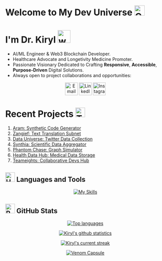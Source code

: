 # Welcome to My Dev Universe  <img src="https://cdn.jsdelivr.net/npm/simple-icons@v13/icons/github.svg" width="32" height="32" alt="GitHub Logo"/>
# I'm Dr. Kiryl  <img src="https://user-images.githubusercontent.com/72663882/171687151-bb31c996-c9d2-49c8-b593-734946893b23.gif" alt="waving hand gif" aria-hidden="true" width="40" />


- AI/ML Engineer & Web3 Blockchain Developer.    
- Healthcare Advocate and Longetivity Medicine Promoter.  
- Passionate Visionary Dedicated to Crafting **Responsive**, **Accessible**, **Purpose-Driven** Digital Solutions.  
- Always open to project collaborations and opportunities: <!--</a><a href="mailto:kirylbaravikou@gmail.com" title="Email">
    <img 
        alt="Email" 
        src="https://img.shields.io/badge/Gmail-D14836?style=for-the-badge&logo=gmail&logoColor=white" 
        height="30" 
        align="center"
    /></a> <a href="https://www.linkedin.com/in/wondamonsta/">
    <img  
        alt="LinkedIn" 
        title="LinkedIn" 
        src="https://img.shields.io/static/v1?message=LinkedIn&logo=linkedin&label=&color=0077B5&logoColor=white&labelColor=&style=for-the-badge" 
        height="30" 
        align="center" 
    /></a> <a href="https://www.instagram.com/wondamonsta/">
    <img 
        alt="Instagram" 
        title="Instagram" 
        src="https://img.shields.io/static/v1?message=Instagram&logo=instagram&label=&color=E1306C&logoColor=white&labelColor=&style=for-the-badge" 
        height="30" 
        align="center" 
    />
</a>-->
<div align="center">

<a href="mailto:kirylbaravikou@gmail.com" title="Email">
    <img 
        alt="Email" 
        src="https://img.shields.io/badge/Gmail-D14836?style=for-the-badge&logo=gmail&logoColor=black" 
        height="40" 
        align="center"
    /></a> <a href="https://www.linkedin.com/in/wondamonsta/" title="LinkedIn">
    <img  
        alt="LinkedIn" 
        src="https://img.shields.io/badge/LinkedIn-0077B5?style=for-the-badge&logo=linkedin&logoColor=black" 
        height="40" 
        align="center" 
    /></a> <a href="https://www.instagram.com/wondamonsta/" title="Instagram">
    <img 
        alt="Instagram" 
        src="https://img.shields.io/badge/Instagram-E1306C?style=for-the-badge&logo=instagram&logoColor=black" 
        height="40" 
        align="center" 
    />
</a>

</div>


# Recent Projects <img src="https://raw.githubusercontent.com/Tarikul-Islam-Anik/Animated-Fluent-Emojis/master/Emojis/People/Technologist.png" alt="Technologist" width="30" height="30" /> 

 1. [Aram: Synthetic Code Generator ](https://github.com/ashikshafi08/nom)
 2. [Zangief: Text Translation Subnet](https://github.com/Wondamonstaa/zangief-1)
 3. [Data Universe: Twitter Data Collection](https://github.com/Wondamonstaa/Data-Universe)
 4. [Synthia: Scientific Data Aggregator](https://github.com/Wondamonstaa/Synthia)
 5. [Phantom Chase: Graph Simulator](https://github.com/Wondamonstaa/PhantomChase)
 6. [Health Data Hub: Medical Data Storage](https://github.com/Wondamonstaa/HealthDataHub)
 7. [Teameights: Collaborative Devs Hub](https://github.com/Wondamonstaa/Teameights)

## <img src="https://raw.githubusercontent.com/Tarikul-Islam-Anik/Animated-Fluent-Emojis/master/Emojis/Objects/Hammer%20and%20Wrench.png" alt="Hammer and Wrench" width="30" height="30" /> **Languages and Tools**  
<!--[![My Skills](https://skillicons.dev/icons?i=python,css,tailwind,js,react,vite,ts,next,expressjs,nodejs,mongodb,firebase,md,git,github,vscode,jest,styledcomponents,postman,stackoverflow&perline=13)](#)-->
<div align="center">
    
[![My Skills](https://skillicons.dev/icons?i=python,tensorflow,pytorch,scala,postman,tailwind,postgresql,ts,docker,react,kubernetes,js,next,nodejs,mongodb,git,github,jest,django,c&perline=10)](#)

</div>



## <img src="https://raw.githubusercontent.com/Tarikul-Islam-Anik/Animated-Fluent-Emojis/master/Emojis/Travel%20and%20places/Rocket.png" alt="Rocket" width="30" height="30" /> GitHub Stats 
 <!--[![Top languages](https://github-readme-mwendwa.vercel.app/api/top-langs/?username=Wondamonstaa&layout=compact&count_private=true&theme=radical&title_color=fe428e)](#)

 [![Kiryl's github stats](https://bad-apple-github-readme.vercel.app/api?username=Wondamonstaa&show_icons=true&count_private=true&line_height=20&icon_color=00b3ff&theme=radical&title_color=fe428e)](#)

 [![Kiryl's current streak](https://streak-stats.demolab.com/?user=Wondamonstaa&count_private=true&theme=radical&title_color=fe428e)](#)


[![Venom Capsule](https://capsule-render.vercel.app/api?type=venom&height=500&color=gradient&text=Wondamonsta&textBg=false)](#)-->

<div align="center">

[![Top languages](https://github-readme-mwendwa.vercel.app/api/top-langs/?username=Wondamonstaa&layout=compact&count_private=true&theme=radical&title_color=fe428e)](#)

[![Kiryl's github statistics](https://bad-apple-github-readme.vercel.app/api?username=Wondamonstaa&show_icons=true&count_private=true&line_height=20&icon_color=00b3ff&theme=radical&title_color=fe428e)](#)

[![Kiryl's current streak](https://streak-stats.demolab.com/?user=Wondamonstaa&count_private=true&theme=radical&title_color=fe428e)](#)

[![Venom Capsule](https://capsule-render.vercel.app/api?type=venom&height=300&color=gradient&text=Wondamonsta&textBg=false)](#)

</div>






